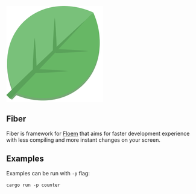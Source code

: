 ![Fiber](/assets/logo.svg "Fiber")

## Fiber
Fiber is framework for [Floem](https://github.com/lapce/floem) that aims for faster development experience with less compiling and more instant changes on your screen.

## Examples
Examples can be run with `-p` flag:

    cargo run -p counter
